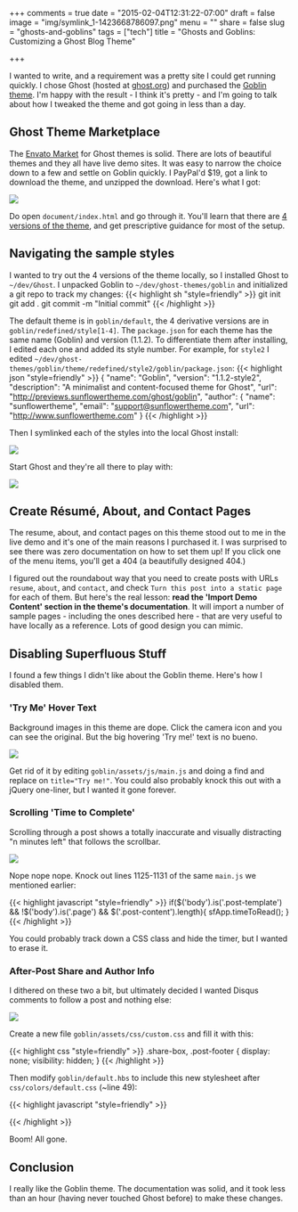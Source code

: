 +++
comments = true
date = "2015-02-04T12:31:22-07:00"
draft = false
image = "img/symlink_1-1423668786097.png"
menu = ""
share = false
slug = "ghosts-and-goblins"
tags = ["tech"]
title = "Ghosts and Goblins: Customizing a Ghost Blog Theme"

+++

I wanted to write, and a requirement was a pretty site I could get running quickly. I chose Ghost (hosted at [ghost.org](http://ghost.org)) and purchased the [Goblin theme](http://themeforest.net/item/goblin-minimalist-contentfocused-theme/8576493). I'm happy with the result - I think it's pretty - and I'm going to talk about how I tweaked the theme and got going in less than a day.

## Ghost Theme Marketplace

The [Envato Market](http://themeforest.net/category/blogging/ghost-themes) for Ghost themes is solid. There are lots of beautiful themes and they all have live demo sites. It was easy to narrow the choice down to a few and settle on Goblin quickly. I PayPal'd $19, got a link to download the theme, and unzipped the download. Here's what I got:

![](/img/unzip-1423668770154.png)

Do open `document/index.html` and go through it. You'll learn that there are [4 versions of the theme](http://themeforest.net/item/goblin-minimalist-contentfocused-theme/full_screen_preview/8576493), and get prescriptive guidance for most of the setup. 

## Navigating the sample styles
I wanted to try out the 4 versions of the theme locally, so I installed Ghost to `~/dev/Ghost`. I unpacked Goblin to `~/dev/ghost-themes/goblin` and initialized a git repo to track my changes:
{{< highlight sh "style=friendly" >}}
git init
git add .
git commit -m "Initial commit"
{{< /highlight >}}

The default theme is in `goblin/default`, the 4 derivative versions are in `goblin/redefined/style[1-4]`. The `package.json` for each theme has the same name (Goblin) and version (1.1.2). To differentiate them after installing, I edited each one and added its style number. For example, for `style2` I edited `~/dev/ghost-themes/goblin/theme/redefined/style2/goblin/package.json`:
{{< highlight json "style=friendly" >}}
{
"name": "Goblin",
"version": "1.1.2-style2",
"description": "A minimalist and content-focused theme for Ghost",
"url": "http://previews.sunflowertheme.com/ghost/goblin",
"author": {
  "name": "sunflowertheme",
  "email": "support@sunflowertheme.com",
  "url": "http://www.sunflowertheme.com"
}
{{< /highlight >}}

Then I symlinked each of the styles into the local Ghost install:

![](/img/symlink_1-1423668786097.png)

Start Ghost and they're all there to play with:

![](/img/themes-1423668794456.png)

## Create Résumé, About, and Contact Pages
The resume, about, and contact pages on this theme stood out to me in the live demo and it's one of the main reasons I purchased it. I was surprised to see there was zero documentation on how to set them up! If you click one of the menu items, you'll get a 404 (a beautifully designed 404.)

I figured out the roundabout way that you need to create posts with URLs `resume`, `about`, and `contact`, and check `Turn this post into a static page` for each of them. But here's the real lesson: **read the 'Import Demo Content' section in the theme's documentation**. It will import a number of sample pages - including the ones described here - that are very useful to have locally as a reference. Lots of good design you can mimic.


## Disabling Superfluous Stuff
I found a few things I didn't like about the Goblin theme. Here's how I disabled them.

### 'Try Me' Hover Text
Background images in this theme are dope. Click the camera icon and you can see the original. But the big hovering 'Try me!' text is no bueno. 

![](/img/tryme-1423668802575.png)

Get rid of it by editing `goblin/assets/js/main.js` and doing a find and replace on `title="Try me!"`. You could also probably knock this out with a jQuery one-liner, but I wanted it gone forever.

### Scrolling 'Time to Complete'
Scrolling through a post shows a totally inaccurate and visually distracting "n minutes left" that follows the scrollbar.

![](/img/time-1423668809973.png)

Nope nope nope. Knock out lines 1125-1131 of the same `main.js` we mentioned earlier:

{{< highlight javascript "style=friendly" >}}
if($('body').is('.post-template') && !$('body').is('.page') && $('.post-content').length){
  sfApp.timeToRead();
}
{{< /highlight >}}

You could probably track down a CSS class and hide the timer, but I wanted to erase it.

### After-Post Share and Author Info
I dithered on these two a bit, but ultimately decided I wanted Disqus comments to follow a post and nothing else:

![](/img/postpost-1423668817125.png)

Create a new file `goblin/assets/css/custom.css` and fill it with this:

{{< highlight css "style=friendly" >}}
.share-box, .post-footer {
  display: none;
  visibility: hidden;
}
{{< /highlight >}}

Then modify `goblin/default.hbs` to include this new stylesheet after `css/colors/default.css` (~line 49):

{{< highlight javascript "style=friendly" >}}
<link rel="stylesheet" type="text/css" href="{{asset "css/custom.css"}}" />
{{< /highlight >}}

Boom! All gone.

## Conclusion
I really like the Goblin theme. The documentation was solid, and it took less than an hour (having never touched Ghost before) to make these changes. 

